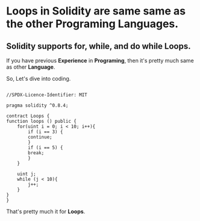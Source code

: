 # Loops in **Solidity** are same same as the other Programing Languages.

## **Solidity** supports for, while, and do while **Loops**.

If you have previous **Experience** in **Programing**, then it's pretty much same as other **Language**.

So, Let's dive into coding.

```solidity

//SPDX-Licence-Identifier: MIT

pragma solidity ^0.8.4;

contract Loops {
function loops () public {
    for(uint i = 0; i < 10; i++){
        if (i == 3) {
        continue;
        }
        if (i == 5) {
        break;
        }
    }

    uint j;
    while (j < 10){
        j++;
    }
}
}
```

That's pretty much it for **Loops**.
